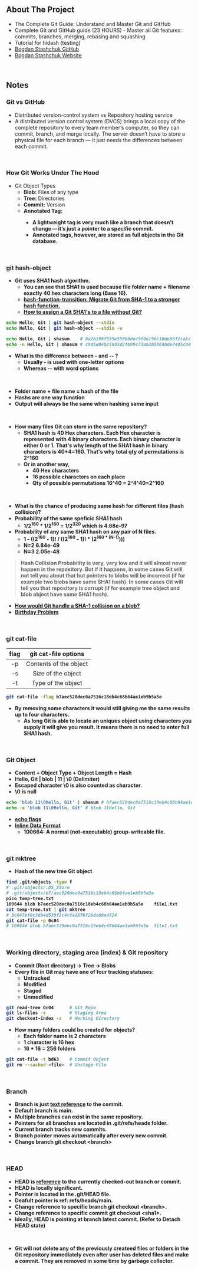 ## About The Project

- The Complete Git Guide: Understand and Master Git and GitHub
- Complete Git and GitHub guide (23 HOURS) - Master all Git features: commits, branches, merging, rebasing and squashing
- Tutorial for hidash (testing)
- [Bogdan Stashchuk GitHub](https://github.com/bstashchuk)
- [Bogdan Stashchuk Website](stashchuk.com)

&nbsp;

## Notes

### Git vs GitHub

- Distributed version-control system vs Repository hosting service
- A distributed version control system (DVCS) brings a local copy of the complete repository to every team member’s computer, so they can commit, branch, and merge locally. The server doesn’t have to store a physical file for each branch — it just needs the differences between each commit.

&nbsp;

### How Git Works Under The Hood

- Git Object Types
  - <b>Blob:</b> Files of any type
  - <b>Tree:</b> Directories
  - <b>Commit:</b> Version
  - <b>Annotated Tag:
    - <b>A lightweight tag</b> is very much like a branch that doesn’t change — it’s just a pointer to a specific commit.
    - <b>Annotated tags</b>, however, are stored as full objects in the Git database.

&nbsp;

### git hash-object

- Git uses SHA1 hash algorithm.
  - You can see that SHA1 is used because file folder name + filename exactly 40 hex characters long (Base 16).
  - [hash-function-transition: Migrate Git from SHA-1 to a stronger hash function.](https://git-scm.com/docs/hash-function-transition/)
  - [How to assign a Git SHA1's to a file without Git?](https://stackoverflow.com/questions/552659/how-to-assign-a-git-sha1s-to-a-file-without-git/552725#552725)

```sh
echo Hello, Git | git hash-object --stdin
echo Hello, Git | git hash-object --stdin -w

echo Hello, Git | shasum    # 0a2b198f595e55060dec9f0e196c10de86f2ca1c
echo -n Hello, Git | shasum # c9d5d04925b93d2fb99c73ab2b5869bde7405ca4
```

- What is the difference between - and -- ?
  - Usually - is used with one-letter options
  - Whereas -- with word options

&nbsp;

- Folder name + file name = hash of the file
- Hashs are one way function
- Output will always be the same when hashing same input

&nbsp;

- How many files Git can store in the same repository?
  - SHA1 hash is 40 Hex characters. Each Hex character is represented with 4 binary characters. Each binary character is either 0 or 1. That's why length of the SHA1 hash in binary characters is 40\*4=160. That's why total qty of permutations is 2^160
  - Or in another way,
    - 40 Hex characters
    - 16 possible characters on each place
    - Qty of possible permutations 16^40 = 2^4^40=2^160

&nbsp;

- What is the chance of producing same hash for different files (hash collision)?
- Probability of the same speficic SHA1 hash
  - 1/2<sup>160</sup> \* 1/2<sup>160</sup> = 1/2<sup>320</sup> which is 4.68e-97
- Probability of any same SHA1 hash on any pair of N files.
  - 1 - ((2<sup>160</sup> - 1)! / ((2<sup>160</sup> - 1)! \* (2<sup>160 \* (N-1)</sup>)))
  - N=2 6.84e-49
  - N=3 2.05e-48

> Hash Collision Probability is very, very low and it will almost never happen in the repository. But if it happens, in some cases Git will not tell you about that but pointers to blobs will be incorrect (if for example two blobs have same SHA1 hash). In some cases Git will tell you that repository is corrupt (if for example tree object and blob object have same SHA1 hash).

- [How would Git handle a SHA-1 collision on a blob?](https://stackoverflow.com/questions/9392365/how-would-git-handle-a-sha-1-collision-on-a-blob/9392525)
- [Birthday Problem](https://en.wikipedia.org/wiki/Birthday_problem)

&nbsp;

### git cat-file

| flag |  git cat-file options  |
| :--: | :--------------------: |
|  -p  | Contents of the object |
|  -s  |   Size of the object   |
|  -t  |   Type of the object   |

```sh
git cat-file -flag b7aec520dec0a7516c18eb4c68b64ae1eb9b5a5e
```

- By removing some characters it would still giving me the same results up to four characters.
  - As long Git is able to locate an uniques object using characters you supply it will give you result. It means there is no need to enter full SHA1 hash.

&nbsp;

### Git Object

- Content + Object Type + Object Length = Hash
- Hello, Git | blob | 11 | \0 (Delimiter)
- Escaped character \0 is also counted as character.
- \0 is null

```sh
echo 'blob 11\0Hello, Git' | shasum # b7aec520dec0a7516c18eb4c68b64ae1eb9b5a5e  -
echo -e 'blob 11\0Hello, Git' # blob 11Hello, Git
```

- [echo flags](https://linuxcommand.org/lc3_man_pages/echoh.html)
- [Inline Data Format](https://git-scm.com/docs/git-fast-import#Documentation/git-fast-import.txt-Inlinedataformat)
  - 100664: A normal (not-executable) group-writeable file.

&nbsp;

### git mktree

- Hash of the new tree Git object

```sh
find .git/objects -type f
# .git/objects/.DS_Store
# .git/objects/b7/aec520dec0a7516c18eb4c68b64ae1eb9b5a5e
pico temp-tree.txt
100644 blob b7aec520dec0a7516c18eb4c68b64ae1eb9b5a5e	file1.txt
cat temp-tree.txt | git mktree
# 0c047ef0c36b4d539f2c4cfa1676f26dc60ad724
git cat-file -p 0c04
# 100644 blob b7aec520dec0a7516c18eb4c68b64ae1eb9b5a5e	file1.txt
```

&nbsp;

### Working directory, staging area (index) & Git repository

- Commit (Root directory) -> Tree -> Blobs
- Every file in Git may have one of four tracking statuses:
  - Untracked
  - Modified
  - Staged
  - Unmodified

```sh
git read-tree 0c04      # Git Repo
git ls-files -s         # Staging Area
git checkout-index -a   # Working Directory
```

- How many folders could be created for objects?
  - Each folder name is 2 characters
  - 1 character is 16 hex
  - 16 \* 16 = 256 folders

```sh
git cat-file -t bd63    # Commit Object
git rm --cached <file>  # Unstage File
```

&nbsp;

### Branch

- Branch is just <u>text reference</u> to the commit.
- Default branch is main.
- Multiple branches can exist in the same repository.
- Pointers for all branches are located in <b>.git/refs/heads folder</b>.
- Current branch tracks new commits.
- Branch pointer moves automatically after every new commit.
- Change branch <b>git checkout &lt;branch&gt;</b>

&nbsp;

### HEAD

- HEAD is <u>reference</u> to the currently checked-out branch or commit.
- HEAD is locally significant.
- Pointer is located in the <b>.git/HEAD</b> file.
- Deafult pointer is <b>ref: refs/heads/main</b>.
- Change reference to specific branch <b>git checkout &lt;branch&gt;</b>.
- Change reference to specific commit <b>git checkout &lt;sha1&gt;</b>.
- Ideally, HEAD is pointing at branch latest commit. (Refer to Detach HEAD state)

&nbsp;

- Git will not delete any of the previously createed files or folders in the Git repository immediately even after user has deleted files and make a commit. They are removed in some time by garbage collector.

&nbsp;

